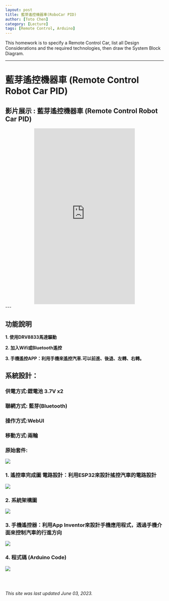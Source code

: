 ```yaml
---
layout: post
title: 藍芽遙控機器車(RoboCar PID)
author: [Toto Chen]
category: [Lecture]
tags: [Remote Control, Arduino]
---
```


This homework is to specify a Remote Control Car, list all Design Considerations and the required technologies, then draw the System Block Diagram.

---

# 藍芽遙控機器車 (Remote Control Robot Car PID)

## 影片展示 : 藍芽遙控機器車 (Remote Control Robot Car PID)
<div align="center">
<iframe width="320" height="560" src="https://www.youtube.com/embed/kDWMcbzpWGE?autoplay=1&loop=1" title="Demo Remote Control Car" frameborder="0" allow="accelerometer; autoplay; clipboard-write; encrypted-media; gyroscope; picture-in-picture; web-share" allowfullscreen></iframe>
</div>
---

## 功能說明
**1. 使用DRV8833馬達驅動**<br>

**2. 加入Wifi或Bluetooth遙控** <br>

**3. 手機遙控APP：利用手機來遙控汽車.可以前進、後退、左轉、右轉。** <br>

## 系統設計：
### 供電方式:鋰電池 3.7V x2 
### 聯網方式: 藍芽(Bluetooth)
### 操作方式:WebUI
### 移動方式:兩輪
### 原始套件:
![](https://github.com/totochen/MCU_2023/blob/master/images/org_tools.jpg?raw=true)

### 1. 遙控車完成圖 電路設計：利用ESP32來設計搖控汽車的電路設計

![](https://github.com/totochen/MCU_2023/blob/master/images/Final_Car.png?raw=true)



### 2. 系統架構圖 
![](https://github.com/totochen/MCU_2023/blob/master/images/Final_System_Arch.png?raw=true)



### 3. 手機遙控器：利用App Inventor來設計手機應用程式，透過手機介面來控制汽車的行進方向 
![](https://github.com/totochen/MCU_2023/blob/master/images/Final_Phone_UI.png?raw=true)



### 4. 程式碼 (Arduino Code)
![](https://github.com/totochen/MCU_2023/blob/master/images/Final_PRG.png?raw=true)






<br>
<br>

*This site was last updated June 03, 2023.*

